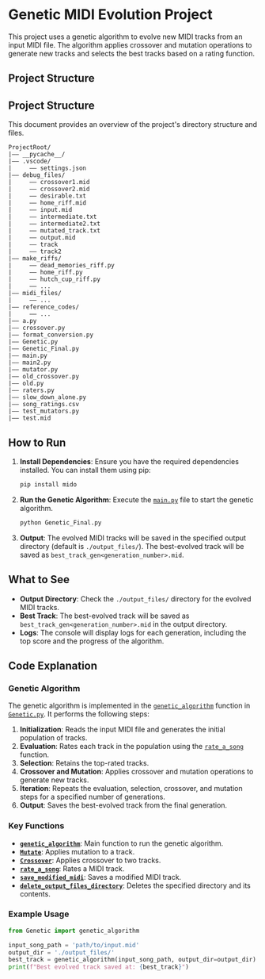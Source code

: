 # Genetic MIDI Evolution Project

This project uses a genetic algorithm to evolve new MIDI tracks from an input MIDI file. The algorithm applies crossover and mutation operations to generate new tracks and selects the best tracks based on a rating function.

## Project Structure

## Project Structure

This document provides an overview of the project's directory structure and files.

```
ProjectRoot/
|—— __pycache__/
|—— .vscode/
|     —— settings.json
|—— debug_files/
|     —— crossover1.mid
|     —— crossover2.mid
|     —— desirable.txt
|     —— home_riff.mid
|     —— input.mid
|     —— intermediate.txt
|     —— intermediate2.txt
|     —— mutated_track.txt
|     —— output.mid
|     —— track
|     —— track2
|—— make_riffs/
|     —— dead_memories_riff.py
|     —— home_riff.py
|     —— hutch_cup_riff.py
|     —— ...
|—— midi_files/
|     —— ...
|—— reference_codes/
|     —— ...
|—— a.py
|—— crossover.py
|—— format_conversion.py
|—— Genetic.py
|—— Genetic_Final.py
|—— main.py
|—— main2.py
|—— mutator.py
|—— old_crossover.py
|—— old.py
|—— raters.py
|—— slow_down_alone.py
|—— song_ratings.csv
|—— test_mutators.py
|—— test.mid
```

## How to Run

1. **Install Dependencies**: Ensure you have the required dependencies installed. You can install them using pip:
    ```sh
    pip install mido
    ```

2. **Run the Genetic Algorithm**: Execute the [`main.py`](main.py) file to start the genetic algorithm.
    ```sh
    python Genetic_Final.py
    ```

3. **Output**: The evolved MIDI tracks will be saved in the specified output directory (default is `./output_files/`). The best-evolved track will be saved as `best_track_gen<generation_number>.mid`.

## What to See

- **Output Directory**: Check the `./output_files/` directory for the evolved MIDI tracks.
- **Best Track**: The best-evolved track will be saved as `best_track_gen<generation_number>.mid` in the output directory.
- **Logs**: The console will display logs for each generation, including the top score and the progress of the algorithm.

## Code Explanation

### Genetic Algorithm

The genetic algorithm is implemented in the [`genetic_algorithm`](Genetic_Final.py) function in [`Genetic.py`](Genetic_Final.py). It performs the following steps:

1. **Initialization**: Reads the input MIDI file and generates the initial population of tracks.
2. **Evaluation**: Rates each track in the population using the [`rate_a_song`](Genetic.py) function.
3. **Selection**: Retains the top-rated tracks.
4. **Crossover and Mutation**: Applies crossover and mutation operations to generate new tracks.
5. **Iteration**: Repeats the evaluation, selection, crossover, and mutation steps for a specified number of generations.
6. **Output**: Saves the best-evolved track from the final generation.

### Key Functions

- **[`genetic_algorithm`](Genetic_Final.py)**: Main function to run the genetic algorithm.
- **[`Mutate`](Genetic_Final.py)**: Applies mutation to a track.
- **[`Crossover`](Genetic_Final.py)**: Applies crossover to two tracks.
- **[`rate_a_song`](Genetic_Final.py)**: Rates a MIDI track.
- **[`save_modified_midi`](Genetic_Final.py)**: Saves a modified MIDI track.
- **[`delete_output_files_directory`](Genetic_Final.py)**: Deletes the specified directory and its contents.

### Example Usage

```python
from Genetic import genetic_algorithm

input_song_path = 'path/to/input.mid'
output_dir = './output_files/'
best_track = genetic_algorithm(input_song_path, output_dir=output_dir)
print(f"Best evolved track saved at: {best_track}")
